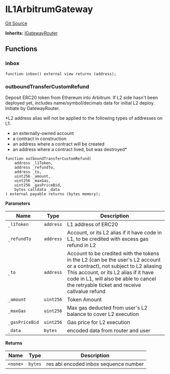 # IL1ArbitrumGateway
[Git Source](https://github.com/G7DAO/protocol/blob/ef7b24f4a26e9671edc818362f455c3e2801e1d7/contracts/interfaces/IL1ArbitrumGateway.sol)

**Inherits:**
[IGatewayRouter](/contracts/interfaces/IGatewayRouter.sol/interface.IGatewayRouter.md)


## Functions
### inbox


```solidity
function inbox() external view returns (address);
```

### outboundTransferCustomRefund

Deposit ERC20 token from Ethereum into Arbitrum. If L2 side hasn't been deployed yet, includes name/symbol/decimals data for initial L2 deploy. Initiate by GatewayRouter.

*L2 address alias will not be applied to the following types of addresses on L1:
- an externally-owned account
- a contract in construction
- an address where a contract will be created
- an address where a contract lived, but was destroyed*


```solidity
function outboundTransferCustomRefund(
    address _l1Token,
    address _refundTo,
    address _to,
    uint256 _amount,
    uint256 _maxGas,
    uint256 _gasPriceBid,
    bytes calldata _data
) external payable returns (bytes memory);
```
**Parameters**

|Name|Type|Description|
|----|----|-----------|
|`_l1Token`|`address`|L1 address of ERC20|
|`_refundTo`|`address`|Account, or its L2 alias if it have code in L1, to be credited with excess gas refund in L2|
|`_to`|`address`|Account to be credited with the tokens in the L2 (can be the user's L2 account or a contract), not subject to L2 aliasing This account, or its L2 alias if it have code in L1, will also be able to cancel the retryable ticket and receive callvalue refund|
|`_amount`|`uint256`|Token Amount|
|`_maxGas`|`uint256`|Max gas deducted from user's L2 balance to cover L2 execution|
|`_gasPriceBid`|`uint256`|Gas price for L2 execution|
|`_data`|`bytes`|encoded data from router and user|

**Returns**

|Name|Type|Description|
|----|----|-----------|
|`<none>`|`bytes`|res abi encoded inbox sequence number|


